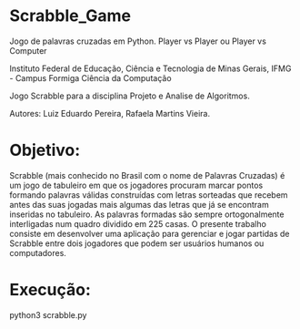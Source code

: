 # Scrabble_Game
Jogo de palavras cruzadas em Python. Player vs Player ou Player vs Computer

Instituto Federal de Educação, Ciência e Tecnologia de Minas Gerais, IFMG - Campus Formiga Ciência da Computação

Jogo Scrabble para a disciplina Projeto e Analise de Algoritmos.

Autores: Luiz Eduardo Pereira, Rafaela Martins Vieira.

# Objetivo:
Scrabble (mais conhecido no Brasil com o nome de Palavras Cruzadas) é um jogo de tabuleiro em que os jogadores procuram marcar pontos formando palavras válidas construídas com letras sorteadas que recebem antes das suas jogadas mais algumas das letras que já se encontram inseridas no tabuleiro. As palavras formadas são sempre ortogonalmente interligadas num quadro dividido em 225 casas.
O presente trabalho consiste em desenvolver uma aplicação para gerenciar e jogar partidas de Scrabble entre dois jogadores que podem ser usuários humanos ou computadores.

# Execução:

python3 scrabble.py
